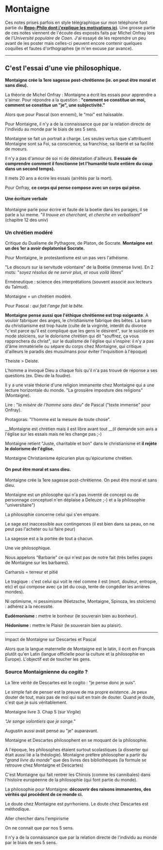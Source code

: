 # Montaigne

Ces notes prises parfois en style télégraphique sur mon téléphone font partie du __[Repo-Philo dont j'explique les motivations ici](Readme.md)__. Une grosse partie de ces notes viennent de l'écoute des exposés faits par Michel Onfray lors de *l'Université populaire de Caen*. J'ai essayé de les reprendre un peu avant de les poster mais celles-ci peuvent encore contenir quelques coquilles et fautes d'orthographes (je m'en excuse par avance). 

- - -

## C'est l'essai d'une vie philosophique. 

__Montaigne crée la 1ere sagesse post-chrétienne (ie. on peut être moral et sans dieu).__


La théorie de Michel Onfray : Montaigne a écrit les essais pour apprendre a s'aimer. Pour répondre a la question : __"comment se constitue un moi, comment se constitue un "je", une subjectivité."__

Alors que pour Pascal (son ennemi), le "moi" est haïssable.

Pour Montaigne, il n'y a de la connaissance que par la relation directe de l'individu au monde par le biais de ses 5 sens. 

Montaigne se fait un portrait a charge. Les seules vertus que s'attribuent Montaigne sont sa Foi, sa conscience, sa franchise, sa liberté et sa facilité de moeurs.

Il n'y a pas d'amour de soi ni de détestation d'ailleurs. __Il essaie de comprendre comment il fonctionne (et l'humanité toute entière du coup dans un second temps).__ 

Il mets 20 ans a écrire les essais (arrêtés par la mort).

Pour Onfray, __ce corps qui pense compose avec un corps qui pèse.__

#### Une écriture verbale

Montaigne parle pour écrire et faute de la boetie dans les parages, il se parle a lui meme. "*Il trouve en cherchant, et cherche en verbalisant*"(chapitre 12 des univ)

### Un chrétien modéré

Critique du Dualisme de Pythagore, de Platon, de Socrate. __Montaigne est un des 1er a avoir deplatonisé Socrate.__

Pour Montaigne, le protestantisme est un pas vers l'athéisme.

"Le discours sur la servitude volontaire" de la Boétie (immense livre). En 2 mots: "*soyez résolus de ne servir plus, et vous voilà libres*"

Erméneutique : science des interprétations (souvent associé aux lecteurs du Talmud). 

Montaigne = un chrétien modéré. 

Pour Pascal : *qui fait l'ange fait la bête.*

__Montaigne pense aussi que l'éthique chrétienne est trop exigeante__. A vouloir fabriquer des anges, le christianisme fabrique des bêtes. La barre du christianisme est trop haute (culte de la virginité, interdit du divorce "c'est parce qu'il est compliqué que les gens le désirent", sur le suicide en mode stoïciens, sur le dolorisme chrétien qui dit "souffrez, ça vous rapprochera du christ", sur le dualisme de l'église qui s'inspire: il n'y a pas d'âme immatérielle ou sépare du corps chez Montaigne, qui critique d'ailleurs le paradis des musulmans pour éviter l'inquisition à l'époque) 

Theiste > Deiste. 

L'homme a invoqué Dieu a chaque fois qu'il n'a pas trouvé de réponse a ses questions (ex. Dieu de la foudre). 

Il y a une vraie théorie d'une religion immanente chez Montaigne qui a une lecture horizontale du monde. "La grossière imposture des religions" (Montaigne). 

Lire : "*la misère de l'homme sans dieu*" de Pascal ("texte immense" pour Onfray). 

Protagoras: "l'homme est la mesure de toute chose". 

__Montaigne est chrétien mais il est libre avant tout __(il demande son avis a l'église sur les essais mais ne les change pas ;-)

Montaigne retient "Juste, charitable et bon" dans le christianisme et __il rejète le dolorisme de l'église.__ 

Montaigne Christianisme épicurien plus qu'épicurisme chrétien. 

#### On peut être moral et sans dieu. 

Montaigne crée la 1ere sagesse post-chrétienne. On peut être moral et sans dieu. 

Montaigne est un philosophe qui n'a pas inventé de concept ou de personnage conceptuel n'en déplaise a Deleuze ;-) et a la philosophie "universitaire")

La philosophie concerne celui qui s'en empare. 

Le sage est inaccessible aux contingences (il est bien dans sa peau, on ne peut pas l'acheter ou lui faire peur)

La sagesse est a la portée de tout a chacun. 

Une vie philosophique.

Nous appelons "Barbarie" ce qui n'est pas de notre fait (très belles pages de Montaigne sur les barbares). 

Carharsis = terreur et pitié

Le tragique : c'est celui qui voit le réel comme il est (mort, douleur, entropie, etc) et qui compose avec ça (et du coup, tente de congédier les arrières mondes). 

Ni optimisme, ni pessimisme (Nietzsche, Montaigne, Spinoza, les stoïciens) : adhérez a la nécessité. 

__Eudémonisme :__ mettre le bonheur (le souverain bien au bonheur). 

__Hédonisme :__ mettre le Plaisir (le souverain bien au plaisir). 

---

Impact de Montaigne sur Descartes et Pascal

Alors que la langue maternelle de Montaigne est le latin, il écrit en Français plutôt qu'en Latin (langue officielle pour la culture et la philosophie en Europe). L'objectif est de toucher les gens.

### Source Montaignienne du *cogito* ?
La 1ère vérité de Descartes est le cogito : "je pense donc je suis". 

Le simple fait de penser est la preuve de ma propre existence. Je peux douter de tout, mais pas de moi qui suit en train de douter. Quand je doute, c'est que je suis véritablement. 

Montaigne livre 3. Chap 5 (sur Virgile)

*"Je songe volontiers que je songe."*

Augustin aussi avait pensé au "je" auparavant.

Montaigne et Descartes philosophent en se moquant de la philosophie.

A l'époque, les philosophes étaient surtout scolastiques (a disserter qui était aussi lié a la théologie). Montaigne préfère philosopher a partir du "*grand livre du monde*" que des livres des bibliothèques (la formule se retrouve chez Montaigne et Descartes)

C'est Montaigne qui fait rentrer les Chinois (comme les cannibales) dans l'histoire européenne de la philosophie (qui font partie du monde). 

La philosophie pour Montaigne: __découvrir des raisons immanentes, des vérités qui procèdent de ce monde ci.__

Le doute chez Montaigne est pyrrhoniens. 
Le doute chez Descartes est méthodique. 

Aller chercher dans l'empirisme

On ne connait que par nos 5 sens.

Il n'y a de la connaissance que par la relation directe de l'individu au monde par le biais de ses 5 sens. 


